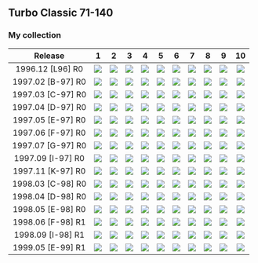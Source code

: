 ## Turbo Classic 71-140

### My collection

|      Release      |                                                             1                                                              |                                                             2                                                              |                                                             3                                                              |                                                             4                                                              |                                                             5                                                              |                                                             6                                                              |                                                             7                                                              |                                                             8                                                              |                                                             9                                                              |                                                             10                                                             |
|:-----------------:|:--------------------------------------------------------------------------------------------------------------------------:|:--------------------------------------------------------------------------------------------------------------------------:|:--------------------------------------------------------------------------------------------------------------------------:|:--------------------------------------------------------------------------------------------------------------------------:|:--------------------------------------------------------------------------------------------------------------------------:|:--------------------------------------------------------------------------------------------------------------------------:|:--------------------------------------------------------------------------------------------------------------------------:|:--------------------------------------------------------------------------------------------------------------------------:|:--------------------------------------------------------------------------------------------------------------------------:|:--------------------------------------------------------------------------------------------------------------------------:|
| 1996.12 [L96] R0  |          [<img src='thumbnails/outer/1996_12{L_96}[10]R0/1.5.png'>](thumbnails/outer/1996_12{L_96}[10]R0/1.5.png)          |          [<img src='thumbnails/outer/1996_12{L_96}[10]R0/2.5.png'>](thumbnails/outer/1996_12{L_96}[10]R0/2.5.png)          |          [<img src='thumbnails/outer/1996_12{L_96}[10]R0/3.5.png'>](thumbnails/outer/1996_12{L_96}[10]R0/3.5.png)          |          [<img src='thumbnails/outer/1996_12{L_96}[10]R0/4.5.png'>](thumbnails/outer/1996_12{L_96}[10]R0/4.5.png)          |          [<img src='thumbnails/outer/1996_12{L_96}[10]R0/5.5.png'>](thumbnails/outer/1996_12{L_96}[10]R0/5.5.png)          |          [<img src='thumbnails/outer/1996_12{L_96}[10]R0/6.5.png'>](thumbnails/outer/1996_12{L_96}[10]R0/6.5.png)          |          [<img src='thumbnails/outer/1996_12{L_96}[10]R0/7.5.png'>](thumbnails/outer/1996_12{L_96}[10]R0/7.5.png)          |          [<img src='thumbnails/outer/1996_12{L_96}[10]R0/8.5.png'>](thumbnails/outer/1996_12{L_96}[10]R0/8.5.png)          |          [<img src='thumbnails/outer/1996_12{L_96}[10]R0/9.5.png'>](thumbnails/outer/1996_12{L_96}[10]R0/9.5.png)          |         [<img src='thumbnails/outer/1996_12{L_96}[10]R0/10.5.png'>](thumbnails/outer/1996_12{L_96}[10]R0/10.5.png)         |
| 1997.02 [B-97] R0 | [<img src='/collection/gum_wrappers/kent/turbo//missed_outer.png'>](/collection/gum_wrappers/kent/turbo//missed_outer.png) | [<img src='/collection/gum_wrappers/kent/turbo//missed_outer.png'>](/collection/gum_wrappers/kent/turbo//missed_outer.png) | [<img src='/collection/gum_wrappers/kent/turbo//missed_outer.png'>](/collection/gum_wrappers/kent/turbo//missed_outer.png) | [<img src='/collection/gum_wrappers/kent/turbo//missed_outer.png'>](/collection/gum_wrappers/kent/turbo//missed_outer.png) | [<img src='/collection/gum_wrappers/kent/turbo//missed_outer.png'>](/collection/gum_wrappers/kent/turbo//missed_outer.png) | [<img src='/collection/gum_wrappers/kent/turbo//missed_outer.png'>](/collection/gum_wrappers/kent/turbo//missed_outer.png) | [<img src='/collection/gum_wrappers/kent/turbo//missed_outer.png'>](/collection/gum_wrappers/kent/turbo//missed_outer.png) | [<img src='/collection/gum_wrappers/kent/turbo//missed_outer.png'>](/collection/gum_wrappers/kent/turbo//missed_outer.png) | [<img src='/collection/gum_wrappers/kent/turbo//missed_outer.png'>](/collection/gum_wrappers/kent/turbo//missed_outer.png) | [<img src='/collection/gum_wrappers/kent/turbo//missed_outer.png'>](/collection/gum_wrappers/kent/turbo//missed_outer.png) |
| 1997.03 [C-97] R0 |          [<img src='thumbnails/outer/1997_03{C-97}[10]R0/1.5.png'>](thumbnails/outer/1997_03{C-97}[10]R0/1.5.png)          |          [<img src='thumbnails/outer/1997_03{C-97}[10]R0/2.5.png'>](thumbnails/outer/1997_03{C-97}[10]R0/2.5.png)          | [<img src='/collection/gum_wrappers/kent/turbo//missed_outer.png'>](/collection/gum_wrappers/kent/turbo//missed_outer.png) |          [<img src='thumbnails/outer/1997_03{C-97}[10]R0/4.5.png'>](thumbnails/outer/1997_03{C-97}[10]R0/4.5.png)          |          [<img src='thumbnails/outer/1997_03{C-97}[10]R0/5.5.png'>](thumbnails/outer/1997_03{C-97}[10]R0/5.5.png)          |          [<img src='thumbnails/outer/1997_03{C-97}[10]R0/6.5.png'>](thumbnails/outer/1997_03{C-97}[10]R0/6.5.png)          |          [<img src='thumbnails/outer/1997_03{C-97}[10]R0/7.5.png'>](thumbnails/outer/1997_03{C-97}[10]R0/7.5.png)          |          [<img src='thumbnails/outer/1997_03{C-97}[10]R0/8.5.png'>](thumbnails/outer/1997_03{C-97}[10]R0/8.5.png)          |          [<img src='thumbnails/outer/1997_03{C-97}[10]R0/9.5.png'>](thumbnails/outer/1997_03{C-97}[10]R0/9.5.png)          |         [<img src='thumbnails/outer/1997_03{C-97}[10]R0/10.5.png'>](thumbnails/outer/1997_03{C-97}[10]R0/10.5.png)         |
| 1997.04 [D-97] R0 | [<img src='/collection/gum_wrappers/kent/turbo//missed_outer.png'>](/collection/gum_wrappers/kent/turbo//missed_outer.png) |          [<img src='thumbnails/outer/1997_04{D-97}[10]R0/2.5.png'>](thumbnails/outer/1997_04{D-97}[10]R0/2.5.png)          | [<img src='/collection/gum_wrappers/kent/turbo//missed_outer.png'>](/collection/gum_wrappers/kent/turbo//missed_outer.png) | [<img src='/collection/gum_wrappers/kent/turbo//missed_outer.png'>](/collection/gum_wrappers/kent/turbo//missed_outer.png) |          [<img src='thumbnails/outer/1997_04{D-97}[10]R0/5.5.png'>](thumbnails/outer/1997_04{D-97}[10]R0/5.5.png)          | [<img src='/collection/gum_wrappers/kent/turbo//missed_outer.png'>](/collection/gum_wrappers/kent/turbo//missed_outer.png) | [<img src='/collection/gum_wrappers/kent/turbo//missed_outer.png'>](/collection/gum_wrappers/kent/turbo//missed_outer.png) |          [<img src='thumbnails/outer/1997_04{D-97}[10]R0/8.5.png'>](thumbnails/outer/1997_04{D-97}[10]R0/8.5.png)          | [<img src='/collection/gum_wrappers/kent/turbo//missed_outer.png'>](/collection/gum_wrappers/kent/turbo//missed_outer.png) |         [<img src='thumbnails/outer/1997_04{D-97}[10]R0/10.4.png'>](thumbnails/outer/1997_04{D-97}[10]R0/10.4.png)         |
| 1997.05 [E-97] R0 |          [<img src='thumbnails/outer/1997_05{E-97}[10]R0/1.5.png'>](thumbnails/outer/1997_05{E-97}[10]R0/1.5.png)          |          [<img src='thumbnails/outer/1997_05{E-97}[10]R0/2.5.png'>](thumbnails/outer/1997_05{E-97}[10]R0/2.5.png)          |          [<img src='thumbnails/outer/1997_05{E-97}[10]R0/3.5.png'>](thumbnails/outer/1997_05{E-97}[10]R0/3.5.png)          |          [<img src='thumbnails/outer/1997_05{E-97}[10]R0/4.5.png'>](thumbnails/outer/1997_05{E-97}[10]R0/4.5.png)          |          [<img src='thumbnails/outer/1997_05{E-97}[10]R0/5.5.png'>](thumbnails/outer/1997_05{E-97}[10]R0/5.5.png)          |          [<img src='thumbnails/outer/1997_05{E-97}[10]R0/6.5.png'>](thumbnails/outer/1997_05{E-97}[10]R0/6.5.png)          |          [<img src='thumbnails/outer/1997_05{E-97}[10]R0/7.5.png'>](thumbnails/outer/1997_05{E-97}[10]R0/7.5.png)          |          [<img src='thumbnails/outer/1997_05{E-97}[10]R0/8.5.png'>](thumbnails/outer/1997_05{E-97}[10]R0/8.5.png)          |          [<img src='thumbnails/outer/1997_05{E-97}[10]R0/9.5.png'>](thumbnails/outer/1997_05{E-97}[10]R0/9.5.png)          |         [<img src='thumbnails/outer/1997_05{E-97}[10]R0/10.5.png'>](thumbnails/outer/1997_05{E-97}[10]R0/10.5.png)         |
| 1997.06 [F-97] R0 | [<img src='/collection/gum_wrappers/kent/turbo//missed_outer.png'>](/collection/gum_wrappers/kent/turbo//missed_outer.png) | [<img src='/collection/gum_wrappers/kent/turbo//missed_outer.png'>](/collection/gum_wrappers/kent/turbo//missed_outer.png) |          [<img src='thumbnails/outer/1997_06{F-97}[10]R0/3.5.png'>](thumbnails/outer/1997_06{F-97}[10]R0/3.5.png)          | [<img src='/collection/gum_wrappers/kent/turbo//missed_outer.png'>](/collection/gum_wrappers/kent/turbo//missed_outer.png) | [<img src='/collection/gum_wrappers/kent/turbo//missed_outer.png'>](/collection/gum_wrappers/kent/turbo//missed_outer.png) | [<img src='/collection/gum_wrappers/kent/turbo//missed_outer.png'>](/collection/gum_wrappers/kent/turbo//missed_outer.png) |          [<img src='thumbnails/outer/1997_06{F-97}[10]R0/7.4.png'>](thumbnails/outer/1997_06{F-97}[10]R0/7.4.png)          |          [<img src='thumbnails/outer/1997_06{F-97}[10]R0/8.3.png'>](thumbnails/outer/1997_06{F-97}[10]R0/8.3.png)          |          [<img src='thumbnails/outer/1997_06{F-97}[10]R0/9.5.png'>](thumbnails/outer/1997_06{F-97}[10]R0/9.5.png)          |         [<img src='thumbnails/outer/1997_06{F-97}[10]R0/10.5.png'>](thumbnails/outer/1997_06{F-97}[10]R0/10.5.png)         |
| 1997.07 [G-97] R0 |          [<img src='thumbnails/outer/1997_07{G-97}[10]R0/1.5.png'>](thumbnails/outer/1997_07{G-97}[10]R0/1.5.png)          |          [<img src='thumbnails/outer/1997_07{G-97}[10]R0/2.5.png'>](thumbnails/outer/1997_07{G-97}[10]R0/2.5.png)          |          [<img src='thumbnails/outer/1997_07{G-97}[10]R0/3.5.png'>](thumbnails/outer/1997_07{G-97}[10]R0/3.5.png)          |          [<img src='thumbnails/outer/1997_07{G-97}[10]R0/4.5.png'>](thumbnails/outer/1997_07{G-97}[10]R0/4.5.png)          |          [<img src='thumbnails/outer/1997_07{G-97}[10]R0/5.5.png'>](thumbnails/outer/1997_07{G-97}[10]R0/5.5.png)          |          [<img src='thumbnails/outer/1997_07{G-97}[10]R0/6.5.png'>](thumbnails/outer/1997_07{G-97}[10]R0/6.5.png)          |          [<img src='thumbnails/outer/1997_07{G-97}[10]R0/7.5.png'>](thumbnails/outer/1997_07{G-97}[10]R0/7.5.png)          |          [<img src='thumbnails/outer/1997_07{G-97}[10]R0/8.5.png'>](thumbnails/outer/1997_07{G-97}[10]R0/8.5.png)          |          [<img src='thumbnails/outer/1997_07{G-97}[10]R0/9.5.png'>](thumbnails/outer/1997_07{G-97}[10]R0/9.5.png)          |         [<img src='thumbnails/outer/1997_07{G-97}[10]R0/10.5.png'>](thumbnails/outer/1997_07{G-97}[10]R0/10.5.png)         |
| 1997.09 [I-97] R0 | [<img src='/collection/gum_wrappers/kent/turbo//missed_outer.png'>](/collection/gum_wrappers/kent/turbo//missed_outer.png) | [<img src='/collection/gum_wrappers/kent/turbo//missed_outer.png'>](/collection/gum_wrappers/kent/turbo//missed_outer.png) | [<img src='/collection/gum_wrappers/kent/turbo//missed_outer.png'>](/collection/gum_wrappers/kent/turbo//missed_outer.png) | [<img src='/collection/gum_wrappers/kent/turbo//missed_outer.png'>](/collection/gum_wrappers/kent/turbo//missed_outer.png) | [<img src='/collection/gum_wrappers/kent/turbo//missed_outer.png'>](/collection/gum_wrappers/kent/turbo//missed_outer.png) | [<img src='/collection/gum_wrappers/kent/turbo//missed_outer.png'>](/collection/gum_wrappers/kent/turbo//missed_outer.png) | [<img src='/collection/gum_wrappers/kent/turbo//missed_outer.png'>](/collection/gum_wrappers/kent/turbo//missed_outer.png) | [<img src='/collection/gum_wrappers/kent/turbo//missed_outer.png'>](/collection/gum_wrappers/kent/turbo//missed_outer.png) | [<img src='/collection/gum_wrappers/kent/turbo//missed_outer.png'>](/collection/gum_wrappers/kent/turbo//missed_outer.png) | [<img src='/collection/gum_wrappers/kent/turbo//missed_outer.png'>](/collection/gum_wrappers/kent/turbo//missed_outer.png) |
| 1997.11 [K-97] R0 |          [<img src='thumbnails/outer/1997_11{K-97}[10]R0/1.5.png'>](thumbnails/outer/1997_11{K-97}[10]R0/1.5.png)          | [<img src='/collection/gum_wrappers/kent/turbo//missed_outer.png'>](/collection/gum_wrappers/kent/turbo//missed_outer.png) |          [<img src='thumbnails/outer/1997_11{K-97}[10]R0/3.5.png'>](thumbnails/outer/1997_11{K-97}[10]R0/3.5.png)          |          [<img src='thumbnails/outer/1997_11{K-97}[10]R0/4.5.png'>](thumbnails/outer/1997_11{K-97}[10]R0/4.5.png)          |          [<img src='thumbnails/outer/1997_11{K-97}[10]R0/5.5.png'>](thumbnails/outer/1997_11{K-97}[10]R0/5.5.png)          |          [<img src='thumbnails/outer/1997_11{K-97}[10]R0/6.5.png'>](thumbnails/outer/1997_11{K-97}[10]R0/6.5.png)          | [<img src='/collection/gum_wrappers/kent/turbo//missed_outer.png'>](/collection/gum_wrappers/kent/turbo//missed_outer.png) | [<img src='/collection/gum_wrappers/kent/turbo//missed_outer.png'>](/collection/gum_wrappers/kent/turbo//missed_outer.png) | [<img src='/collection/gum_wrappers/kent/turbo//missed_outer.png'>](/collection/gum_wrappers/kent/turbo//missed_outer.png) |         [<img src='thumbnails/outer/1997_11{K-97}[10]R0/10.5.png'>](thumbnails/outer/1997_11{K-97}[10]R0/10.5.png)         |
| 1998.03 [C-98] R0 | [<img src='/collection/gum_wrappers/kent/turbo//missed_outer.png'>](/collection/gum_wrappers/kent/turbo//missed_outer.png) | [<img src='/collection/gum_wrappers/kent/turbo//missed_outer.png'>](/collection/gum_wrappers/kent/turbo//missed_outer.png) | [<img src='/collection/gum_wrappers/kent/turbo//missed_outer.png'>](/collection/gum_wrappers/kent/turbo//missed_outer.png) | [<img src='/collection/gum_wrappers/kent/turbo//missed_outer.png'>](/collection/gum_wrappers/kent/turbo//missed_outer.png) | [<img src='/collection/gum_wrappers/kent/turbo//missed_outer.png'>](/collection/gum_wrappers/kent/turbo//missed_outer.png) | [<img src='/collection/gum_wrappers/kent/turbo//missed_outer.png'>](/collection/gum_wrappers/kent/turbo//missed_outer.png) | [<img src='/collection/gum_wrappers/kent/turbo//missed_outer.png'>](/collection/gum_wrappers/kent/turbo//missed_outer.png) | [<img src='/collection/gum_wrappers/kent/turbo//missed_outer.png'>](/collection/gum_wrappers/kent/turbo//missed_outer.png) | [<img src='/collection/gum_wrappers/kent/turbo//missed_outer.png'>](/collection/gum_wrappers/kent/turbo//missed_outer.png) | [<img src='/collection/gum_wrappers/kent/turbo//missed_outer.png'>](/collection/gum_wrappers/kent/turbo//missed_outer.png) |
| 1998.04 [D-98] R0 | [<img src='/collection/gum_wrappers/kent/turbo//missed_outer.png'>](/collection/gum_wrappers/kent/turbo//missed_outer.png) | [<img src='/collection/gum_wrappers/kent/turbo//missed_outer.png'>](/collection/gum_wrappers/kent/turbo//missed_outer.png) | [<img src='/collection/gum_wrappers/kent/turbo//missed_outer.png'>](/collection/gum_wrappers/kent/turbo//missed_outer.png) | [<img src='/collection/gum_wrappers/kent/turbo//missed_outer.png'>](/collection/gum_wrappers/kent/turbo//missed_outer.png) |          [<img src='thumbnails/outer/1998_04{D-98}[10]R0/5.5.png'>](thumbnails/outer/1998_04{D-98}[10]R0/5.5.png)          |          [<img src='thumbnails/outer/1998_04{D-98}[10]R0/6.5.png'>](thumbnails/outer/1998_04{D-98}[10]R0/6.5.png)          |          [<img src='thumbnails/outer/1998_04{D-98}[10]R0/7.5.png'>](thumbnails/outer/1998_04{D-98}[10]R0/7.5.png)          | [<img src='/collection/gum_wrappers/kent/turbo//missed_outer.png'>](/collection/gum_wrappers/kent/turbo//missed_outer.png) | [<img src='/collection/gum_wrappers/kent/turbo//missed_outer.png'>](/collection/gum_wrappers/kent/turbo//missed_outer.png) | [<img src='/collection/gum_wrappers/kent/turbo//missed_outer.png'>](/collection/gum_wrappers/kent/turbo//missed_outer.png) |
| 1998.05 [E-98] R0 | [<img src='/collection/gum_wrappers/kent/turbo//missed_outer.png'>](/collection/gum_wrappers/kent/turbo//missed_outer.png) |          [<img src='thumbnails/outer/1998_05{E-98}[10]R0/2.5.png'>](thumbnails/outer/1998_05{E-98}[10]R0/2.5.png)          | [<img src='/collection/gum_wrappers/kent/turbo//missed_outer.png'>](/collection/gum_wrappers/kent/turbo//missed_outer.png) |          [<img src='thumbnails/outer/1998_05{E-98}[10]R0/4.5.png'>](thumbnails/outer/1998_05{E-98}[10]R0/4.5.png)          |          [<img src='thumbnails/outer/1998_05{E-98}[10]R0/5.5.png'>](thumbnails/outer/1998_05{E-98}[10]R0/5.5.png)          | [<img src='/collection/gum_wrappers/kent/turbo//missed_outer.png'>](/collection/gum_wrappers/kent/turbo//missed_outer.png) |          [<img src='thumbnails/outer/1998_05{E-98}[10]R0/7.5.png'>](thumbnails/outer/1998_05{E-98}[10]R0/7.5.png)          |          [<img src='thumbnails/outer/1998_05{E-98}[10]R0/8.5.png'>](thumbnails/outer/1998_05{E-98}[10]R0/8.5.png)          |          [<img src='thumbnails/outer/1998_05{E-98}[10]R0/9.5.png'>](thumbnails/outer/1998_05{E-98}[10]R0/9.5.png)          |         [<img src='thumbnails/outer/1998_05{E-98}[10]R0/10.5.png'>](thumbnails/outer/1998_05{E-98}[10]R0/10.5.png)         |
| 1998.06 [F-98] R1 | [<img src='/collection/gum_wrappers/kent/turbo//missed_outer.png'>](/collection/gum_wrappers/kent/turbo//missed_outer.png) | [<img src='/collection/gum_wrappers/kent/turbo//missed_outer.png'>](/collection/gum_wrappers/kent/turbo//missed_outer.png) | [<img src='/collection/gum_wrappers/kent/turbo//missed_outer.png'>](/collection/gum_wrappers/kent/turbo//missed_outer.png) | [<img src='/collection/gum_wrappers/kent/turbo//missed_outer.png'>](/collection/gum_wrappers/kent/turbo//missed_outer.png) | [<img src='/collection/gum_wrappers/kent/turbo//missed_outer.png'>](/collection/gum_wrappers/kent/turbo//missed_outer.png) | [<img src='/collection/gum_wrappers/kent/turbo//missed_outer.png'>](/collection/gum_wrappers/kent/turbo//missed_outer.png) | [<img src='/collection/gum_wrappers/kent/turbo//missed_outer.png'>](/collection/gum_wrappers/kent/turbo//missed_outer.png) | [<img src='/collection/gum_wrappers/kent/turbo//missed_outer.png'>](/collection/gum_wrappers/kent/turbo//missed_outer.png) | [<img src='/collection/gum_wrappers/kent/turbo//missed_outer.png'>](/collection/gum_wrappers/kent/turbo//missed_outer.png) | [<img src='/collection/gum_wrappers/kent/turbo//missed_outer.png'>](/collection/gum_wrappers/kent/turbo//missed_outer.png) |
| 1998.09 [I-98] R1 | [<img src='/collection/gum_wrappers/kent/turbo//missed_outer.png'>](/collection/gum_wrappers/kent/turbo//missed_outer.png) | [<img src='/collection/gum_wrappers/kent/turbo//missed_outer.png'>](/collection/gum_wrappers/kent/turbo//missed_outer.png) | [<img src='/collection/gum_wrappers/kent/turbo//missed_outer.png'>](/collection/gum_wrappers/kent/turbo//missed_outer.png) | [<img src='/collection/gum_wrappers/kent/turbo//missed_outer.png'>](/collection/gum_wrappers/kent/turbo//missed_outer.png) | [<img src='/collection/gum_wrappers/kent/turbo//missed_outer.png'>](/collection/gum_wrappers/kent/turbo//missed_outer.png) | [<img src='/collection/gum_wrappers/kent/turbo//missed_outer.png'>](/collection/gum_wrappers/kent/turbo//missed_outer.png) | [<img src='/collection/gum_wrappers/kent/turbo//missed_outer.png'>](/collection/gum_wrappers/kent/turbo//missed_outer.png) | [<img src='/collection/gum_wrappers/kent/turbo//missed_outer.png'>](/collection/gum_wrappers/kent/turbo//missed_outer.png) | [<img src='/collection/gum_wrappers/kent/turbo//missed_outer.png'>](/collection/gum_wrappers/kent/turbo//missed_outer.png) | [<img src='/collection/gum_wrappers/kent/turbo//missed_outer.png'>](/collection/gum_wrappers/kent/turbo//missed_outer.png) |
| 1999.05 [E-99] R1 | [<img src='/collection/gum_wrappers/kent/turbo//missed_outer.png'>](/collection/gum_wrappers/kent/turbo//missed_outer.png) | [<img src='/collection/gum_wrappers/kent/turbo//missed_outer.png'>](/collection/gum_wrappers/kent/turbo//missed_outer.png) | [<img src='/collection/gum_wrappers/kent/turbo//missed_outer.png'>](/collection/gum_wrappers/kent/turbo//missed_outer.png) | [<img src='/collection/gum_wrappers/kent/turbo//missed_outer.png'>](/collection/gum_wrappers/kent/turbo//missed_outer.png) | [<img src='/collection/gum_wrappers/kent/turbo//missed_outer.png'>](/collection/gum_wrappers/kent/turbo//missed_outer.png) | [<img src='/collection/gum_wrappers/kent/turbo//missed_outer.png'>](/collection/gum_wrappers/kent/turbo//missed_outer.png) | [<img src='/collection/gum_wrappers/kent/turbo//missed_outer.png'>](/collection/gum_wrappers/kent/turbo//missed_outer.png) | [<img src='/collection/gum_wrappers/kent/turbo//missed_outer.png'>](/collection/gum_wrappers/kent/turbo//missed_outer.png) | [<img src='/collection/gum_wrappers/kent/turbo//missed_outer.png'>](/collection/gum_wrappers/kent/turbo//missed_outer.png) | [<img src='/collection/gum_wrappers/kent/turbo//missed_outer.png'>](/collection/gum_wrappers/kent/turbo//missed_outer.png) |

<span style="display: inline-block;">
	<a href='thumbnails/inner/71.4.png' title=''><img src='thumbnails/inner/71.4.png' alt=''></a>
</span>
<span style="display: inline-block;">
	<a href='thumbnails/inner/72.5.png' title=''><img src='thumbnails/inner/72.5.png' alt=''></a>
</span>
<span style="display: inline-block;">
	<a href='thumbnails/inner/73.5.png' title=''><img src='thumbnails/inner/73.5.png' alt=''></a>
</span>
<span style="display: inline-block;">
	<a href='thumbnails/inner/74.5.png' title=''><img src='thumbnails/inner/74.5.png' alt=''></a>
</span>
<span style="display: inline-block;">
	<a href='thumbnails/inner/75.5.png' title=''><img src='thumbnails/inner/75.5.png' alt=''></a>
</span>
<span style="display: inline-block;">
	<a href='thumbnails/inner/76.5.png' title=''><img src='thumbnails/inner/76.5.png' alt=''></a>
</span>
<span style="display: inline-block;">
	<a href='thumbnails/inner/77.5.png' title=''><img src='thumbnails/inner/77.5.png' alt=''></a>
</span>
<span style="display: inline-block;">
	<a href='thumbnails/inner/78.5.png' title=''><img src='thumbnails/inner/78.5.png' alt=''></a>
</span>
<span style="display: inline-block;">
	<a href='thumbnails/inner/79.5.png' title=''><img src='thumbnails/inner/79.5.png' alt=''></a>
</span>
<span style="display: inline-block;">
	<a href='thumbnails/inner/80.5.png' title=''><img src='thumbnails/inner/80.5.png' alt=''></a>
</span>
<span style="display: inline-block;">
	<a href='thumbnails/inner/81.5.png' title=''><img src='thumbnails/inner/81.5.png' alt=''></a>
</span>
<span style="display: inline-block;">
	<a href='thumbnails/inner/82.5.png' title=''><img src='thumbnails/inner/82.5.png' alt=''></a>
</span>
<span style="display: inline-block;">
	<a href='thumbnails/inner/83.5.png' title=''><img src='thumbnails/inner/83.5.png' alt=''></a>
</span>
<span style="display: inline-block;">
	<a href='thumbnails/inner/84.5.png' title=''><img src='thumbnails/inner/84.5.png' alt=''></a>
</span>
<span style="display: inline-block;">
	<a href='thumbnails/inner/85.5.png' title=''><img src='thumbnails/inner/85.5.png' alt=''></a>
</span>
<span style="display: inline-block;">
	<a href='thumbnails/inner/86.5.png' title=''><img src='thumbnails/inner/86.5.png' alt=''></a>
</span>
<span style="display: inline-block;">
	<a href='thumbnails/inner/87.5.png' title=''><img src='thumbnails/inner/87.5.png' alt=''></a>
</span>
<span style="display: inline-block;">
	<a href='thumbnails/inner/88.5.png' title=''><img src='thumbnails/inner/88.5.png' alt=''></a>
</span>
<span style="display: inline-block;">
	<a href='thumbnails/inner/89.4.png' title=''><img src='thumbnails/inner/89.4.png' alt=''></a>
</span>
<span style="display: inline-block;">
	<a href='thumbnails/inner/90.5.png' title=''><img src='thumbnails/inner/90.5.png' alt=''></a>
</span>
<span style="display: inline-block;">
	<a href='thumbnails/inner/91.5.png' title=''><img src='thumbnails/inner/91.5.png' alt=''></a>
</span>
<span style="display: inline-block;">
	<a href='thumbnails/inner/92.5.png' title=''><img src='thumbnails/inner/92.5.png' alt=''></a>
</span>
<span style="display: inline-block;">
	<a href='thumbnails/inner/93.5.png' title=''><img src='thumbnails/inner/93.5.png' alt=''></a>
</span>
<span style="display: inline-block;">
	<a href='thumbnails/inner/94.4.png' title=''><img src='thumbnails/inner/94.4.png' alt=''></a>
</span>
<span style="display: inline-block;">
	<a href='thumbnails/inner/95.5.png' title=''><img src='thumbnails/inner/95.5.png' alt=''></a>
</span>
<span style="display: inline-block;">
	<a href='thumbnails/inner/96.5.png' title=''><img src='thumbnails/inner/96.5.png' alt=''></a>
</span>
<span style="display: inline-block;">
	<a href='thumbnails/inner/97.4.png' title=''><img src='thumbnails/inner/97.4.png' alt=''></a>
</span>
<span style="display: inline-block;">
	<a href='thumbnails/inner/98.5.png' title=''><img src='thumbnails/inner/98.5.png' alt=''></a>
</span>
<span style="display: inline-block;">
	<a href='thumbnails/inner/99.5.png' title=''><img src='thumbnails/inner/99.5.png' alt=''></a>
</span>
<span style="display: inline-block;">
	<a href='thumbnails/inner/100.5.png' title=''><img src='thumbnails/inner/100.5.png' alt=''></a>
</span>
<span style="display: inline-block;">
	<a href='thumbnails/inner/101.5.png' title=''><img src='thumbnails/inner/101.5.png' alt=''></a>
</span>
<span style="display: inline-block;">
	<a href='thumbnails/inner/102.5.png' title=''><img src='thumbnails/inner/102.5.png' alt=''></a>
</span>
<span style="display: inline-block;">
	<a href='thumbnails/inner/103.5.png' title=''><img src='thumbnails/inner/103.5.png' alt=''></a>
</span>
<span style="display: inline-block;">
	<a href='thumbnails/inner/104.5.png' title=''><img src='thumbnails/inner/104.5.png' alt=''></a>
</span>
<span style="display: inline-block;">
	<a href='thumbnails/inner/105.5.png' title=''><img src='thumbnails/inner/105.5.png' alt=''></a>
</span>
<span style="display: inline-block;">
	<a href='thumbnails/inner/106.5.png' title=''><img src='thumbnails/inner/106.5.png' alt=''></a>
</span>
<span style="display: inline-block;">
	<a href='thumbnails/inner/107.5.png' title=''><img src='thumbnails/inner/107.5.png' alt=''></a>
</span>
<span style="display: inline-block;">
	<a href='thumbnails/inner/108.5.png' title=''><img src='thumbnails/inner/108.5.png' alt=''></a>
</span>
<span style="display: inline-block;">
	<a href='thumbnails/inner/109.5.png' title=''><img src='thumbnails/inner/109.5.png' alt=''></a>
</span>
<span style="display: inline-block;">
	<a href='thumbnails/inner/110.5.png' title=''><img src='thumbnails/inner/110.5.png' alt=''></a>
</span>
<span style="display: inline-block;">
	<a href='thumbnails/inner/111.4.png' title=''><img src='thumbnails/inner/111.4.png' alt=''></a>
</span>
<span style="display: inline-block;">
	<a href='thumbnails/inner/112.5.png' title=''><img src='thumbnails/inner/112.5.png' alt=''></a>
</span>
<span style="display: inline-block;">
	<a href='thumbnails/inner/113.4.png' title=''><img src='thumbnails/inner/113.4.png' alt=''></a>
</span>
<span style="display: inline-block;">
	<a href='thumbnails/inner/114.5.png' title=''><img src='thumbnails/inner/114.5.png' alt=''></a>
</span>
<span style="display: inline-block;">
	<a href='thumbnails/inner/115.5.png' title=''><img src='thumbnails/inner/115.5.png' alt=''></a>
</span>
<span style="display: inline-block;">
	<a href='thumbnails/inner/116.5.png' title=''><img src='thumbnails/inner/116.5.png' alt=''></a>
</span>
<span style="display: inline-block;">
	<a href='thumbnails/inner/117.5.png' title=''><img src='thumbnails/inner/117.5.png' alt=''></a>
</span>
<span style="display: inline-block;">
	<a href='thumbnails/inner/118.5.png' title=''><img src='thumbnails/inner/118.5.png' alt=''></a>
</span>
<span style="display: inline-block;">
	<a href='thumbnails/inner/119.5.png' title=''><img src='thumbnails/inner/119.5.png' alt=''></a>
</span>
<span style="display: inline-block;">
	<a href='thumbnails/inner/120.5.png' title=''><img src='thumbnails/inner/120.5.png' alt=''></a>
</span>
<span style="display: inline-block;">
	<a href='thumbnails/inner/121.5.png' title=''><img src='thumbnails/inner/121.5.png' alt=''></a>
</span>
<span style="display: inline-block;">
	<a href='thumbnails/inner/122.5.png' title=''><img src='thumbnails/inner/122.5.png' alt=''></a>
</span>
<span style="display: inline-block;">
	<a href='thumbnails/inner/123.5.png' title=''><img src='thumbnails/inner/123.5.png' alt=''></a>
</span>
<span style="display: inline-block;">
	<a href='thumbnails/inner/124.5.png' title=''><img src='thumbnails/inner/124.5.png' alt=''></a>
</span>
<span style="display: inline-block;">
	<a href='thumbnails/inner/125.5.png' title=''><img src='thumbnails/inner/125.5.png' alt=''></a>
</span>
<span style="display: inline-block;">
	<a href='thumbnails/inner/126.5.png' title=''><img src='thumbnails/inner/126.5.png' alt=''></a>
</span>
<span style="display: inline-block;">
	<a href='thumbnails/inner/127.5.png' title=''><img src='thumbnails/inner/127.5.png' alt=''></a>
</span>
<span style="display: inline-block;">
	<a href='thumbnails/inner/128.5.png' title=''><img src='thumbnails/inner/128.5.png' alt=''></a>
</span>
<span style="display: inline-block;">
	<a href='thumbnails/inner/129.5.png' title=''><img src='thumbnails/inner/129.5.png' alt=''></a>
</span>
<span style="display: inline-block;">
	<a href='thumbnails/inner/130.5.png' title=''><img src='thumbnails/inner/130.5.png' alt=''></a>
</span>
<span style="display: inline-block;">
	<a href='thumbnails/inner/131.5.png' title=''><img src='thumbnails/inner/131.5.png' alt=''></a>
</span>
<span style="display: inline-block;">
	<a href='thumbnails/inner/132.4.png' title=''><img src='thumbnails/inner/132.4.png' alt=''></a>
</span>
<span style="display: inline-block;">
	<a href='thumbnails/inner/133.5.png' title=''><img src='thumbnails/inner/133.5.png' alt=''></a>
</span>
<span style="display: inline-block;">
	<a href='thumbnails/inner/134.3.png' title=''><img src='thumbnails/inner/134.3.png' alt=''></a>
</span>
<span style="display: inline-block;">
	<a href='thumbnails/inner/135.5.png' title=''><img src='thumbnails/inner/135.5.png' alt=''></a>
</span>
<span style="display: inline-block;">
	<a href='thumbnails/inner/136.4.png' title=''><img src='thumbnails/inner/136.4.png' alt=''></a>
</span>
<span style="display: inline-block;">
	<a href='thumbnails/inner/137.5.png' title=''><img src='thumbnails/inner/137.5.png' alt=''></a>
</span>
<span style="display: inline-block;">
	<a href='thumbnails/inner/138.4.png' title=''><img src='thumbnails/inner/138.4.png' alt=''></a>
</span>
<span style="display: inline-block;">
	<a href='thumbnails/inner/139.4.png' title=''><img src='thumbnails/inner/139.4.png' alt=''></a>
</span>
<span style="display: inline-block;">
	<a href='thumbnails/inner/140.5.png' title=''><img src='thumbnails/inner/140.5.png' alt=''></a>
</span>

